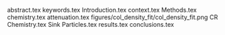 abstract.tex
keywords.tex
Introduction.tex
context.tex
Methods.tex
chemistry.tex
attenuation.tex
figures/col_density_fit/col_density_fit.png
CR Chemistry.tex
Sink Particles.tex
results.tex
conclusions.tex